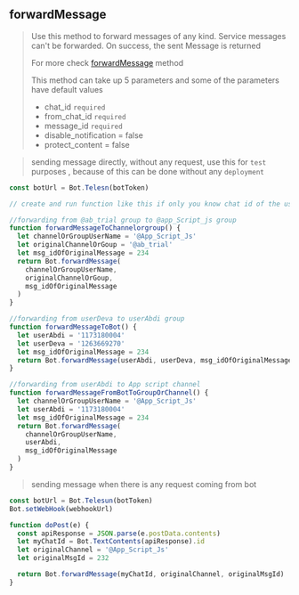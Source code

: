 ## forwardMessage

> Use this method to forward messages of any kind. Service messages can't be forwarded. On success, the sent Message is returned
>
> For more check [forwardMessage](https://core.telegram.org/bots/api#forwardmessage) method
>
> This method can take up 5 parameters and
> some of the parameters have default values
>
> - chat_id `required`
> - from_chat_id `required`
> - message_id `required`
> - disable_notification = false
> - protect_content = false

> sending message directly, without any request, use this for `test` purposes , because of this can be done without any `deployment`

```js
const botUrl = Bot.Telesn(botToken)

// create and run function like this if only you know chat id of the user.

//forwarding from @ab_trial group to @app_Script_js group
function forwardMessageToChannelorgroup() {
  let channelOrGroupUserName = '@App_Script_Js'
  let originalChannelOrGoup = '@ab_trial'
  let msg_idOfOriginalMessage = 234
  return Bot.forwardMessage(
    channelOrGroupUserName,
    originalChannelOrGoup,
    msg_idOfOriginalMessage
  )
}

//forwarding from userDeva to userAbdi group
function forwardMessageToBot() {
  let userAbdi = '1173180004'
  let userDeva = '1263669270'
  let msg_idOfOriginalMessage = 234
  return Bot.forwardMessage(userAbdi, userDeva, msg_idOfOriginalMessage)
}

//forwarding from userAbdi to App script channel
function forwardMessageFromBotToGroupOrChannel() {
  let channelOrGroupUserName = '@App_Script_Js'
  let userAbdi = '1173180004'
  let msg_idOfOriginalMessage = 234
  return Bot.forwardMessage(
    channelOrGroupUserName,
    userAbdi,
    msg_idOfOriginalMessage
  )
}
```

> sending message when there is any request coming from bot

```js
const botUrl = Bot.Telesun(botToken)
Bot.setWebHook(webhookUrl)

function doPost(e) {
  const apiResponse = JSON.parse(e.postData.contents)
  let myChatId = Bot.TextContents(apiResponse).id
  let originalChannel = '@App_Script_Js'
  let originalMsgId = 232

  return Bot.forwardMessage(myChatId, originalChannel, originalMsgId)
}
```
